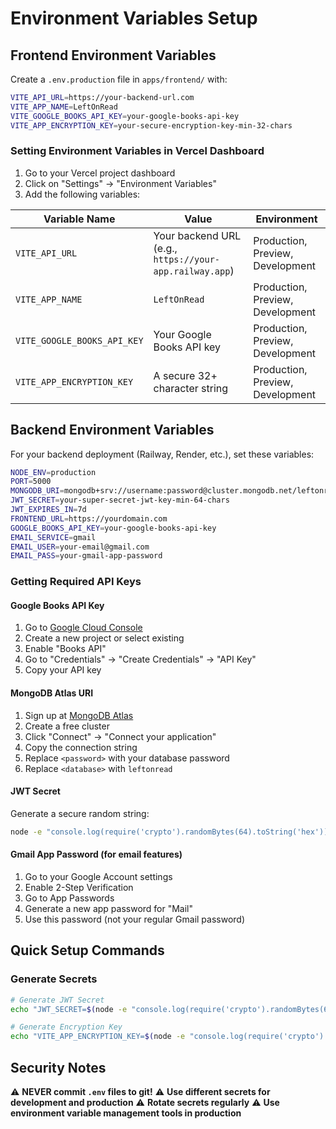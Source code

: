 # Environment Variables Setup

## Frontend Environment Variables

Create a `.env.production` file in `apps/frontend/` with:

```bash
VITE_API_URL=https://your-backend-url.com
VITE_APP_NAME=LeftOnRead
VITE_GOOGLE_BOOKS_API_KEY=your-google-books-api-key
VITE_APP_ENCRYPTION_KEY=your-secure-encryption-key-min-32-chars
```

### Setting Environment Variables in Vercel Dashboard

1. Go to your Vercel project dashboard
2. Click on "Settings" → "Environment Variables"
3. Add the following variables:

| Variable Name | Value | Environment |
|--------------|-------|-------------|
| `VITE_API_URL` | Your backend URL (e.g., `https://your-app.railway.app`) | Production, Preview, Development |
| `VITE_APP_NAME` | `LeftOnRead` | Production, Preview, Development |
| `VITE_GOOGLE_BOOKS_API_KEY` | Your Google Books API key | Production, Preview, Development |
| `VITE_APP_ENCRYPTION_KEY` | A secure 32+ character string | Production, Preview, Development |

## Backend Environment Variables

For your backend deployment (Railway, Render, etc.), set these variables:

```bash
NODE_ENV=production
PORT=5000
MONGODB_URI=mongodb+srv://username:password@cluster.mongodb.net/leftonread?retryWrites=true&w=majority
JWT_SECRET=your-super-secret-jwt-key-min-64-chars
JWT_EXPIRES_IN=7d
FRONTEND_URL=https://yourdomain.com
GOOGLE_BOOKS_API_KEY=your-google-books-api-key
EMAIL_SERVICE=gmail
EMAIL_USER=your-email@gmail.com
EMAIL_PASS=your-gmail-app-password
```

### Getting Required API Keys

#### Google Books API Key
1. Go to [Google Cloud Console](https://console.cloud.google.com)
2. Create a new project or select existing
3. Enable "Books API"
4. Go to "Credentials" → "Create Credentials" → "API Key"
5. Copy your API key

#### MongoDB Atlas URI
1. Sign up at [MongoDB Atlas](https://www.mongodb.com/cloud/atlas)
2. Create a free cluster
3. Click "Connect" → "Connect your application"
4. Copy the connection string
5. Replace `<password>` with your database password
6. Replace `<database>` with `leftonread`

#### JWT Secret
Generate a secure random string:
```bash
node -e "console.log(require('crypto').randomBytes(64).toString('hex'))"
```

#### Gmail App Password (for email features)
1. Go to your Google Account settings
2. Enable 2-Step Verification
3. Go to App Passwords
4. Generate a new app password for "Mail"
5. Use this password (not your regular Gmail password)

## Quick Setup Commands

### Generate Secrets
```bash
# Generate JWT Secret
echo "JWT_SECRET=$(node -e "console.log(require('crypto').randomBytes(64).toString('hex'))")"

# Generate Encryption Key
echo "VITE_APP_ENCRYPTION_KEY=$(node -e "console.log(require('crypto').randomBytes(32).toString('hex'))")"
```

## Security Notes

⚠️ **NEVER commit `.env` files to git!**
⚠️ **Use different secrets for development and production**
⚠️ **Rotate secrets regularly**
⚠️ **Use environment variable management tools in production**

